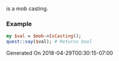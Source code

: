is a mob casting.
### Example

```perl
my $val = $mob->IsCasting();
quest::say($val); # Returns bool
```


Generated On 2018-04-29T00:30:15-07:00